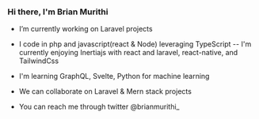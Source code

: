 ### Hi there, I'm Brian Murithi

-  I’m currently working on Laravel projects
-  I code in php and javascript(react & Node) leveraging TypeScript 
--  I'm currently enjoying Inertiajs with react and laravel, react-native, and TailwindCss
-  I'm learning GraphQL, Svelte, Python for machine learning
-  We can collaborate on Laravel & Mern stack projects 

-  You can reach me through twitter @brianmurithi_
<!--
**brianmureithi/brianmureithi** is a ✨ _special_ ✨ repository because its `README.md` (this file) appears on your GitHub profile.

Here are some ideas to get you started:

- 🔭 I’m currently working on ...
-  I’m currently learning ...
- 👯 I’m looking to collaborate on ...
- 🤔 I’m looking for help with ...
- 💬 Ask me about ...
- 📫 How to reach me: ...
- 😄 Pronouns: ...
- ⚡ Fun fact: ...
-->
